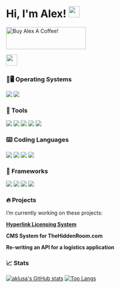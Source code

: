 # Hi, I'm Alex! <img src="https://raw.githubusercontent.com/aklusa022/wave.gif" width="30px">


<p align='left'>
<a href="https://www.buymeacoffee.com/aklusa" target="_blank"><img src="https://cdn.buymeacoffee.com/buttons/v2/default-blue.png" alt="Buy Alex A Coffee!" style="height: 60px !important;width: 217px !important;" ></a>
</p>
<p align='left'>
<a href="https://www.linkedin.com/in/alexander-klusa-2050b3225/"><img height="30" src="https://raw.githubusercontent.com/aklusa022/aklusa022/master/icons/logo-linkedin_white.png"></a>&nbsp;&nbsp;
</p>

### 🔧🖥️ Operating Systems

![](https://img.shields.io/badge/OS-Linux-informational?style=flat&logo=linux&logoColor=white&color=blue)
![](https://img.shields.io/badge/OS-Windows-informational?style=flat&logo=windows&logoColor=white&color=blue)

### 🔧 Tools
![](https://img.shields.io/badge/IDE-Intellij_Idea-informational?style=flat&logo=intellijidea&logoColor=white&color=purple) ![](https://img.shields.io/badge/IDE-Pycharm-informational?style=flat&logo=pycharm&logoColor=white&color=darkgreen) ![](https://img.shields.io/badge/Testing-Postman-informational?style=flat&logo=postman&logoColor=white&color=orange) ![](https://img.shields.io/badge/Hardware-Raspberry_Pi-informational?style=flat&logo=RaspberryPi&logoColor=white&color=red)
![](https://img.shields.io/badge/Text_Editor-Sublime_Text_3-informational?style=flat&logo=SublimeText&logoColor=white&color=orange)

### ⌨️ Coding Languages
![](https://img.shields.io/badge/Language-Javascript-informational?style=flat&logo=javascript&logoColor=yello&color=blue)
![](https://img.shields.io/badge/Language-Java-informational?style=flat&logo=java&logoColor=brown&color=brown)
![](https://img.shields.io/badge/Language-CSharp-informational?style=flat&logo=csharp&logoColor=blue&color=blue)
![](https://img.shields.io/badge/Language-Python-informational?style=flat&logo=python&logoColor=yellow&color=green)

### 🔨 Frameworks 

![](https://img.shields.io/badge/Framework-.NET_Framework_3.1-informational?style=flat&logo=dotnet&logoColor=white&color=darkblue)
![](https://img.shields.io/badge/Framework-NodeJS-informational?style=flat&logo=node.js&logoColor=white&color=darkblue)
![](https://img.shields.io/badge/Framework-React-informational?style=flat&logo=react&logoColor=white&color=darkblue)
![](https://img.shields.io/badge/Framework-Flask-informational?style=flat&logo=flask&logoColor=white&color=darkblue)



###  🔥 Projects
I’m currently working on these projects:

**[Hyperlink Licensing System](https://github.com/aklusa022/LicenseSystemWebApp)**

**CMS System for TheHiddenRoom.com**

**Re-writing an API for a logistics application**


### 📈 Stats

[![aklusa's GitHub stats](https://github-readme-stats.vercel.app/api?username=aklusa022&theme=github_dark&show_icons=true&count_private=true&hide=prs,issues&line_height=30)](https://github.com/aklusa022/aklusa022)
[![Top Langs](https://github-readme-stats.vercel.app/api/top-langs/?username=aklu0830&hide=html,batchfile,processing&theme=github_dark&langs_count=5)](https://github.com/aklusa022/aklusa022)


